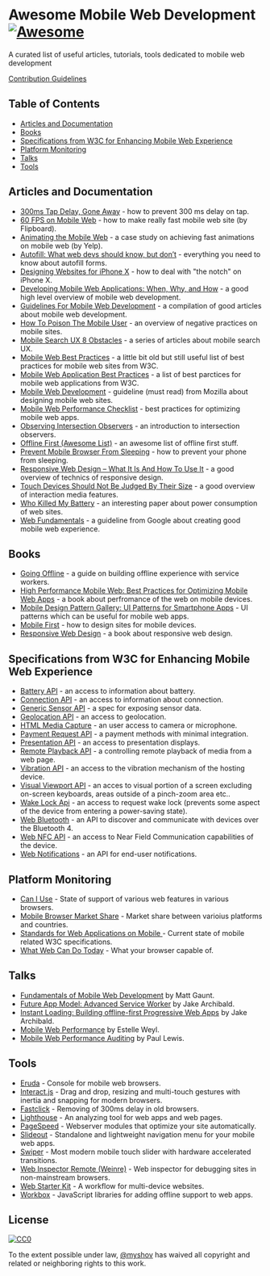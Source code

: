 # Awesome Mobile Web Development [![Awesome](https://awesome.re/badge.svg)](https://awesome.re)

A curated list of useful articles, tutorials, tools dedicated to mobile web development

<a href="https://github.com/myshov/awesome-mobile-web-development/blob/master/CONTRIBUTION.md">Contribution Guidelines</a>


## Table of Contents

- [Articles and Documentation](#articles-and-documentation)
- [Books](#books)
- [Specifications from W3C for Enhancing Mobile Web Experience](#specifications-from-w3c-for-enhancing-mobile-web-experience)
- [Platform Monitoring](#platform-monitoring)
- [Talks](#talks)
- [Tools](#tools)


## Articles and Documentation

- [300ms Tap Delay, Gone Away](https://developers.google.com/web/updates/2013/12/300ms-tap-delay-gone-away) - how to prevent 300 ms delay on tap.
- [60 FPS on Mobile Web](http://engineering.flipboard.com/2015/02/mobile-web) - how to make really fast mobile web site (by Flipboard).
- [Animating the Mobile Web](https://engineeringblog.yelp.com/2015/01/animating-the-mobile-web.html) - a case study on achieving fast animations on mobile web (by Yelp).
- [Autofill: What web devs should know, but don’t](https://cloudfour.com/thinks/autofill-what-web-devs-should-know-but-dont/) - everything you need to know about autofill forms.
- [Designing Websites for iPhone X](https://webkit.org/blog/7929/designing-websites-for-iphone-x/) - how to deal with "the notch" on iPhone X.
- [Developing Mobile Web Applications: When, Why, and How](https://www.toptal.com/android/developing-mobile-web-apps-when-why-and-how) - a good high level overview of mobile web development.
- [Guidelines For Mobile Web Development](https://www.smashingmagazine.com/guidelines-for-mobile-web-development/) - a compilation of good articles about mobile web development.
- [How To Poison The Mobile User](https://www.smashingmagazine.com/2016/10/how-to-poison-the-mobile-user/) - an overview of negative practices on mobile sites.
- [Mobile Search UX 8 Obstacles](https://blog.algolia.com/mobile-search-ux-8-obstacles/) - a series of articles about mobile search UX.
- [Mobile Web Best Practices](https://www.w3.org/TR/mobile-bp/) - a little bit old but still useful list of best practices for mobile web sites from W3C.
- [Mobile Web Application Best Practices](https://www.w3.org/TR/mwabp/) - a list of best parctices for mobile web applications from W3C.
- [Mobile Web Development](https://developer.mozilla.org/en-US/docs/Web/Guide/Mobile) - guideline (must read) from Mozilla about designing mobile web sites.
- [Mobile Web Performance Checklist](https://www.oreilly.com/ideas/mobile-web-performance-checklist) - best practices for optimizing mobile web apps.
- [Observing Intersection Observers](https://davidwalsh.name/intersection-observers) - an introduction to intersection observers.
- [Offline First (Awesome List)](https://github.com/pazguille/offline-first) - an awesome list of offline first stuff.
- [Prevent Mobile Browser From Sleeping](https://davidwalsh.name/wake-lock-shim) - how to prevent your phone from sleeping.
- [Responsive Web Design – What It Is And How To Use It](https://www.smashingmagazine.com/2011/01/guidelines-for-responsive-web-design/) - a good overview of technics of responsive design.
- [Touch Devices Should Not Be Judged By Their Size](https://css-tricks.com/touch-devices-not-judged-size/) - a good overview of interaction media features.
- [Who Killed My Battery](https://mobisocial.stanford.edu/papers/boneh-www2012.pdf) - an interesting paper about power consumption of web sites.
- [Web Fundamentals](https://developers.google.com/web/fundamentals/) - a guideline from Google about creating good mobile web experience.


## Books

- [Going Offline](https://abookapart.com/products/going-offline) - a guide on building offline experience with service workers.
- [High Performance Mobile Web: Best Practices for Optimizing Mobile Web Apps](https://www.amazon.com/High-Performance-Mobile-Web-Optimizing/dp/1491912553) - a book about perfromance of the web on mobile devices.
- [Mobile Design Pattern Gallery: UI Patterns for Smartphone Apps](https://www.amazon.com/Mobile-Design-Pattern-Gallery-Smartphone/dp/1449363636) - UI patterns which can be useful for mobile web apps.
- [Mobile First](https://abookapart.com/products/mobile-first) - how to design sites for mobile devices.
- [Responsive Web Design](https://abookapart.com/products/responsive-web-design) - a book about responsive web design.


## Specifications from W3C for Enhancing Mobile Web Experience

- [Battery API](https://www.w3.org/TR/battery-status/) - an access to information about battery.
- [Connection API](http://wicg.github.io/netinfo/) - an access to information about connection.
- [Generic Sensor API](https://www.w3.org/TR/generic-sensor/) - a spec for exposing sensor data.
- [Geolocation API](https://www.w3.org/TR/geolocation-API/) - an access to geolocation.
- [HTML Media Capture](https://www.w3.org/TR/html-media-capture/) - an user access to camera or microphone.
- [Payment Request API](https://www.w3.org/TR/payment-request/) - a payment methods with minimal integration.
- [Presentation API](https://www.w3.org/TR/presentation-api/) - an access to presentation displays.
- [Remote Playback API](https://www.w3.org/TR/remote-playback/) - a controlling remote playback of media from a web page.
- [Vibration API](https://www.w3.org/TR/vibration/) - an access to the vibration mechanism of the hosting device.
- [Visual Viewport API](https://wicg.github.io/visual-viewport/) - an acces to visual portion of a screen excluding on-screen keyboards, areas outside of a pinch-zoom area etc..
- [Wake Lock Api](https://www.w3.org/TR/wake-lock/) - an access to request wake lock (prevents some aspect of the device from entering a power-saving state).
- [Web Bluetooth](https://webbluetoothcg.github.io/web-bluetooth/) - an API to discover and communicate with devices over the Bluetooth 4.
- [Web NFC API](https://w3c.github.io/web-nfc/) - an access to Near Field Communication capabilities of the device.
- [Web Notifications](https://www.w3.org/TR/notifications/) - an API for end-user notifications.


## Platform Monitoring

- [Can I Use](https://caniuse.com/) - State of support of various web features in various browsers.
- [Mobile Browser Market Share](http://gs.statcounter.com/browser-market-share/mobile/) - Market share between varioius platforms and countries.
- [Standards for Web Applications on Mobile ](https://www.w3.org/Mobile/mobile-web-app-state) - Current state of mobile related W3C specifications.
- [What Web Can Do Today](https://whatwebcando.today) - What your browser capable of.


## Talks

- [Fundamentals of Mobile Web Development](https://www.youtube.com/watch?v=z6dg_V22wV0) by Matt Gaunt.
- [Future App Model: Advanced Service Worker](https://www.youtube.com/watch?v=J2dOTKBoTL4) by Jake Archibald.
- [Instant Loading: Building offline-first Progressive Web Apps](https://www.youtube.com/watch?v=cmGr0RszHc8) by Jake Archibald.
- [Mobile Web Performance](https://www.youtube.com/watch?v=AfVL4Uk_UAk) by Estelle Weyl.
- [Mobile Web Performance Auditing](https://www.youtube.com/watch?v=WrA85a4ZIaM) by Paul Lewis.


## Tools

- [Eruda](https://github.com/liriliri/eruda) - Console for mobile web browsers.
- [Interact.js](https://github.com/taye/interact.js) - Drag and drop, resizing and multi-touch gestures with inertia and snapping for modern browsers.
- [Fastclick](https://github.com/ftlabs/fastclick) - Removing of 300ms delay in old browsers.
- [Lighthouse](https://github.com/GoogleChrome/lighthouse) - An analyzing tool for web apps and web pages.
- [PageSpeed](https://www.modpagespeed.com/) - Webserver modules that optimize your site automatically.
- [Slideout](https://github.com/Mango/slideout) - Standalone and lightweight navigation menu for your mobile web apps.
- [Swiper](https://github.com/nolimits4web/swiper/) - Most modern mobile touch slider with hardware accelerated transitions.
- [Web Inspector Remote (Weinre)](https://www.npmjs.com/package/weinre) - Web inspector for debugging sites in non-mainstream browsers.
- [Web Starter Kit](https://github.com/google/web-starter-kit) - A workflow for multi-device websites.
- [Workbox](https://developers.google.com/web/tools/workbox/) - JavaScript libraries for adding offline support to web apps.


## License

[![CC0](https://i.creativecommons.org/p/zero/1.0/88x31.png)](https://creativecommons.org/publicdomain/zero/1.0/)

To the extent possible under law, [@myshov](https://github.com/myshov) has waived all copyright and related or neighboring rights to this work.
